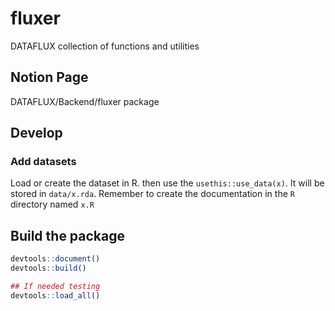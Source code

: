 # fluxer
DATAFLUX collection of functions and utilities

## Notion Page
DATAFLUX/Backend/fluxer package



## Develop

### Add datasets 
Load or create the dataset in R. then use the `usethis::use_data(x)`. It will be stored in `data/x.rda`.
Remember to create the documentation in the `R` directory named `x.R`


## Build the package

```R
devtools::document()
devtools::build()

## If needed testing
devtools::load_all()

```
